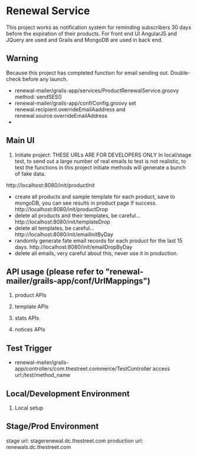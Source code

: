 Renewal Service 
===========
This project works as notification system for reminding subscribers 30 days before the expiration of their products. For front end UI AngularJS and JQuery are used and Grails and MongoDB are used in back end. 

Warning
---------
Because this project has completed function for email sending out. Double-check before any launch.
- renewal-mailer/grails-app/services/ProductRenewalService.groovy  method: sendSES()
- renewal-mailer/grails-app/conf/Config.groovy set renewal.recipient.overrideEmailAaddress and renewal.source.overrideEmailAddress
- 

Main UI
---------
1. Initiate project: THESE URLs ARE FOR DEVELOPERS ONLY
In local/stage test, to send out a large number of real emails to test is not realistic, to test the functions in this project initiate methods will generate a bunch of fake data.

http://localhost:8080/init/productInit
- create all products and sample template for each product, save to mongoDB, you can see results in product page if success.
http://localhost:8080/init/productDrop
- delete all products and their templates, be careful...
http://localhost:8080/init/templateDrop
- delete all templates, be careful...
http://localhost:8080/init/emailInitByDay
- randomly generate fate email records for each product for the last 15 days. 
http://localhost:8080/init/emailDropByDay
- delete all emails, very careful about this, never use it in production.


API usage (please refer to "renewal-mailer/grails-app/conf/UrlMappings")
---------
1. product APIs

2. template APIs
3. stats APIs
4. notices APIs



Test Trigger
---------
- renewal-mailer/grails-app/controllers/com.thestreet.commerce/TestController
access url:/test/method_name



Local/Development Environment
---------
1. Local setup


Stage/Prod Environment
---------
stage url: stagerenewal.dc.thestreet.com
production url: renewals.dc.thestreet.com
